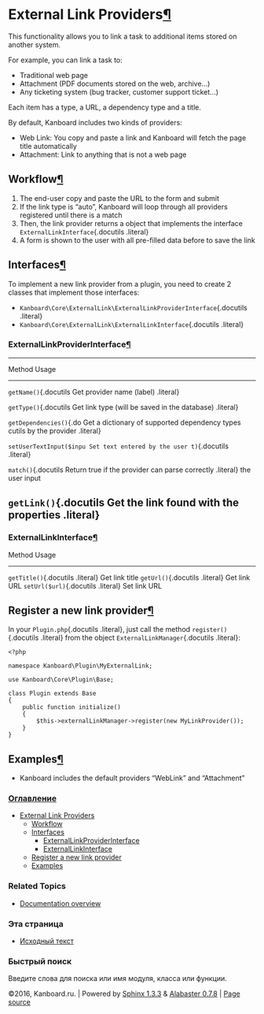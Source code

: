 External Link Providers[¶](#external-link-providers "Ссылка на этот заголовок")
===============================================================================

This functionality allows you to link a task to additional items stored
on another system.

For example, you can link a task to:

-   Traditional web page
-   Attachment (PDF documents stored on the web, archive...)
-   Any ticketing system (bug tracker, customer support ticket...)

Each item has a type, a URL, a dependency type and a title.

By default, Kanboard includes two kinds of providers:

-   Web Link: You copy and paste a link and Kanboard will fetch the page
    title automatically
-   Attachment: Link to anything that is not a web page

Workflow[¶](#workflow "Ссылка на этот заголовок")
-------------------------------------------------

1.  The end-user copy and paste the URL to the form and submit
2.  If the link type is “auto”, Kanboard will loop through all providers
    registered until there is a match
3.  Then, the link provider returns a object that implements the
    interface `ExternalLinkInterface`{.docutils .literal}
4.  A form is shown to the user with all pre-filled data before to save
    the link

Interfaces[¶](#interfaces "Ссылка на этот заголовок")
-----------------------------------------------------

To implement a new link provider from a plugin, you need to create 2
classes that implement those interfaces:

-   `Kanboard\Core\ExternalLink\ExternalLinkProviderInterface`{.docutils
    .literal}
-   `Kanboard\Core\ExternalLink\ExternalLinkInterface`{.docutils
    .literal}

### ExternalLinkProviderInterface[¶](#externallinkproviderinterface "Ссылка на этот заголовок")

  ------------------------------------------------------------------------
  Method                  Usage
  ----------------------- ------------------------------------------------
  `getName()`{.docutils   Get provider name (label)
  .literal}               

  `getType()`{.docutils   Get link type (will be saved in the database)
  .literal}               

  `getDependencies()`{.do Get a dictionary of supported dependency types
  cutils                  by the provider
  .literal}               

  `setUserTextInput($inpu Set text entered by the user
  t)`{.docutils           
  .literal}               

  `match()`{.docutils     Return true if the provider can parse correctly
  .literal}               the user input

  `getLink()`{.docutils   Get the link found with the properties
  .literal}               
  ------------------------------------------------------------------------

### ExternalLinkInterface[¶](#externallinkinterface "Ссылка на этот заголовок")

  Method                                 Usage
  -------------------------------------- ---------------------------------
  `getTitle()`{.docutils .literal}       Get link title
  `getUrl()`{.docutils .literal}         Get link URL
  `setUrl($url)`{.docutils .literal}     Set link URL

Register a new link provider[¶](#register-a-new-link-provider "Ссылка на этот заголовок")
-----------------------------------------------------------------------------------------

In your `Plugin.php`{.docutils .literal}, just call the method
`register()`{.docutils .literal} from the object
`ExternalLinkManager`{.docutils .literal}:

    <?php

    namespace Kanboard\Plugin\MyExternalLink;

    use Kanboard\Core\Plugin\Base;

    class Plugin extends Base
    {
        public function initialize()
        {
            $this->externalLinkManager->register(new MyLinkProvider());
        }
    }

Examples[¶](#examples "Ссылка на этот заголовок")
-------------------------------------------------

-   Kanboard includes the default providers “WebLink” and “Attachment”

### [Оглавление](index.html)

-   [External Link Providers](#)
    -   [Workflow](#workflow)
    -   [Interfaces](#interfaces)
        -   [ExternalLinkProviderInterface](#externallinkproviderinterface)
        -   [ExternalLinkInterface](#externallinkinterface)
    -   [Register a new link provider](#register-a-new-link-provider)
    -   [Examples](#examples)

### Related Topics

-   [Documentation overview](index.html)

### Эта страница

-   [Исходный текст](_sources/plugin-external-link.txt)

### Быстрый поиск

Введите слова для поиска или имя модуля, класса или функции.

©2016, Kanboard.ru. | Powered by [Sphinx 1.3.3](http://sphinx-doc.org/)
& [Alabaster 0.7.8](https://github.com/bitprophet/alabaster) | [Page
source](_sources/plugin-external-link.txt)

